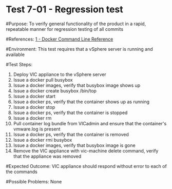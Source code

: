 Test 7-01 - Regression test
=======

#Purpose:
To verify general functionality of the product in a rapid, repeatable manner for regression testing of all commits

#References:
[1 - Docker Command Line Reference](https://docs.docker.com/engine/reference/commandline/)

#Environment:
This test requires that a vSphere server is running and available

#Test Steps:
1. Deploy VIC appliance to the vSphere server
2. Issue a docker pull busybox
3. Issue a docker images, verify that busybox image shows up
4. Issue a docker create busybox /bin/top
5. Issue a docker start <containerID>
6. Issue a docker ps, verify that the container shows up as running
7. Issue a docker stop <containerID>
8. Issue a docker ps, verify that the container is stopped
9. Issue a docker rm <containerID>
10. Pull container log bundle from VICadmin and ensure that the container's vmware.log is present
11. Issue a docker ps, verify that the container is removed
12. Issue a docker rmi busybox
13. Issue a docker images, verify that busybox image is gone
14. Remove the VIC appliance with vic-machine delete command, verify that the appliance was removed

#Expected Outcome:
VIC appliance should respond without error to each of the commands

#Possible Problems:
None
